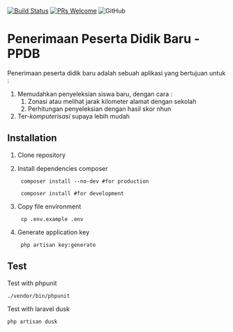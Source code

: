 [![Build Status](https://img.shields.io/travis/bayubimantarar/ppdb.svg?style=flat-square)](https://travis-ci.org/bayubimantarar/ppdb)
[![PRs Welcome](https://img.shields.io/badge/PRs-welcome-brightgreen.svg?style=flat-square)](https://github.com/bayubimantarar/ppdb/pulls)
![GitHub](https://img.shields.io/github/license/bayubimantarar/ppdb.svg?style=flat-square)

# Penerimaan Peserta Didik Baru - PPDB
Penerimaan peserta didik baru adalah sebuah aplikasi yang bertujuan untuk :
1. Memudahkan penyeleksian siswa baru, dengan cara :
    1. Zonasi atau melihat jarak kilometer alamat dengan sekolah
    2. Perhitungan penyeleksian dengan hasil skor nhun
2. Ter-_komputerisasi_ supaya lebih mudah

## Installation
1. Clone repository
2. Install dependencies composer

        composer install --no-dev #for production

        composer install #for development

3. Copy file environment

        cp .env.example .env

4. Generate application key

        php artisan key:generate

## Test
Test with phpunit

    ./vendor/bin/phpunit

Test with laravel dusk
    
    php artisan dusk
